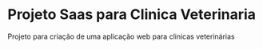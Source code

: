 # Projeto Saas para Clinica Veterinaria
Projeto para criação de uma aplicação web para clinicas veterinárias
